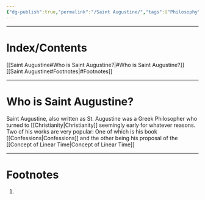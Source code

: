 ```yaml
---
{"dg-publish":true,"permalink":"/Saint Augustine/","tags":["Philosophy","History","WorldCulture"]}
---
```



---
# Index/Contents
[[Saint Augustine#Who is Saint Augustine?\|#Who is Saint Augustine?]]
[[Saint Augustine#Footnotes\|#Footnotes]]

-----
# Who is Saint Augustine?
Saint Augustine, also written as St. Augustine was a Greek Philosopher who turned to [[Christianity\|Christianity]] seemingly early for whatever reasons. Two of his works are very popular: One of which is his book [[Confessions\|Confessions]] and the other being his proposal of the [[Concept of Linear Time\|Concept of Linear Time]]



---
# Footnotes
1. 